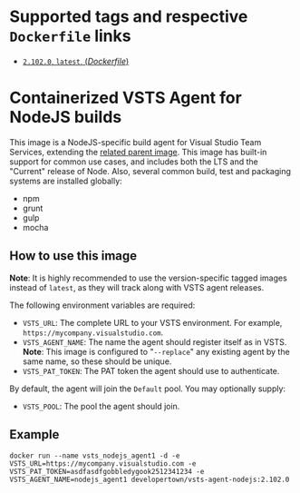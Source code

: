 # Supported tags and respective `Dockerfile` links

- [`2.102.0`, `latest`, (*Dockerfile*)](https://github.com/developertown/vsts-agent-nodejs/blob/master/Dockerfile)

# Containerized VSTS Agent for NodeJS builds

This image is a NodeJS-specific build agent for Visual Studio Team Services, extending
the [related parent image](https://hub.docker.com/r/developertown/vsts-agent/).  This
image has built-in support for common use cases, and includes both the LTS and the "Current"
release of Node.  Also, several common build, test and packaging systems are installed
globally:

- npm
- grunt
- gulp
- mocha

## How to use this image

**Note**: It is highly recommended to use the version-specific tagged images instead of `latest`, as they will track along with VSTS agent releases.

The following environment variables are required:

- `VSTS_URL`: The complete URL to your VSTS environment.  For example, `https://mycompany.visualstudio.com`.
- `VSTS_AGENT_NAME`: The name the agent should register itself as in VSTS.  **Note**: This image is configured to "`--replace`" any existing agent by the same name, so these should be unique.
- `VSTS_PAT_TOKEN`: The PAT token the agent should use to authenticate.

By default, the agent will join the `Default` pool.  You may optionally supply:

- `VSTS_POOL`: The pool the agent should join.

## Example

```docker run --name vsts_nodejs_agent1 -d -e VSTS_URL=https://mycompany.visualstudio.com -e VSTS_PAT_TOKEN=asdfasdfgobbledygook2512341234 -e VSTS_AGENT_NAME=nodejs_agent1 developertown/vsts-agent-nodejs:2.102.0```
